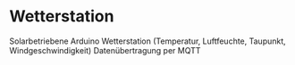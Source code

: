 # Wetterstation
Solarbetriebene Arduino Wetterstation (Temperatur, Luftfeuchte, Taupunkt, Windgeschwindigkeit)
Datenübertragung per MQTT
